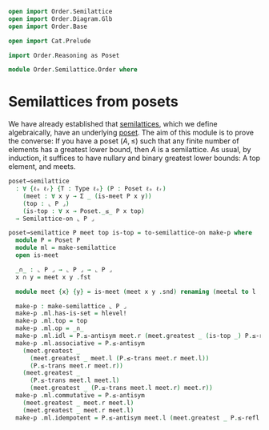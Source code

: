 ```agda
open import Order.Semilattice
open import Order.Diagram.Glb
open import Order.Base

open import Cat.Prelude

import Order.Reasoning as Poset

module Order.Semilattice.Order where
```

# Semilattices from posets

We have already established that [semilattices], which we define
algebraically, have an underlying [poset]. The aim of this module is to
prove the converse: If you have a poset $(A, \le)$ such that any finite
number of elements has a greatest lower bound, then $A$ is a
semilattice. As usual, by induction, it suffices to have nullary and
binary greatest lower bounds: A top element, and meets.

[semilattices]: Order.Semilattice.html
[poset]: Order.Base.html

```agda
poset→semilattice
  : ∀ {ℓₒ ℓᵣ} {T : Type ℓₒ} (P : Poset ℓₒ ℓᵣ)
    (meet : ∀ x y → Σ _ (is-meet P x y))
    (top : ⌞ P ⌟)
    (is-top : ∀ x → Poset._≤_ P x top)
  → Semilattice-on ⌞ P ⌟

poset→semilattice P meet top is-top = to-semilattice-on make-p where
  module P = Poset P
  module ml = make-semilattice
  open is-meet

  _∩_ : ⌞ P ⌟ → ⌞ P ⌟ → ⌞ P ⌟
  x ∩ y = meet x y .fst

  module meet {x} {y} = is-meet (meet x y .snd) renaming (meet≤l to l ; meet≤r to r)

  make-p : make-semilattice ⌞ P ⌟
  make-p .ml.has-is-set = hlevel!
  make-p .ml.top = top
  make-p .ml.op = _∩_
  make-p .ml.idl = P.≤-antisym meet.r (meet.greatest _ (is-top _) P.≤-refl)
  make-p .ml.associative = P.≤-antisym
    (meet.greatest _
      (meet.greatest _ meet.l (P.≤-trans meet.r meet.l))
      (P.≤-trans meet.r meet.r))
    (meet.greatest _
      (P.≤-trans meet.l meet.l)
      (meet.greatest _ (P.≤-trans meet.l meet.r) meet.r))
  make-p .ml.commutative = P.≤-antisym
    (meet.greatest _ meet.r meet.l)
    (meet.greatest _ meet.r meet.l)
  make-p .ml.idempotent = P.≤-antisym meet.l (meet.greatest _ P.≤-refl P.≤-refl)
```
